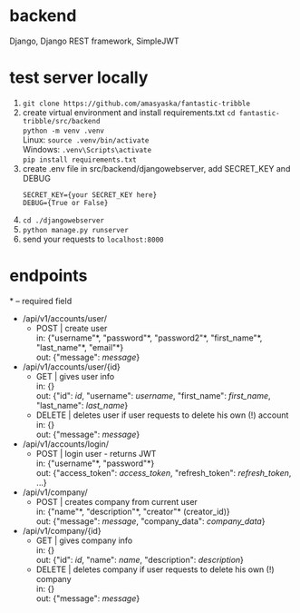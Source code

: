# backend
Django, Django REST framework, SimpleJWT
# test server locally
1. ```git clone https://github.com/amasyaska/fantastic-tribble```
2. create virtual environment and install requirements.txt
   ```cd fantastic-tribble/src/backend``` \
   ```python -m venv .venv``` \
   Linux: ```source .venv/bin/activate``` \
   Windows: ```.venv\Scripts\activate``` \
   ```pip install requirements.txt```
4. create .env file in src/backend/djangowebserver, add SECRET_KEY and DEBUG
   ```
   SECRET_KEY={your SECRET_KEY here}
   DEBUG={True or False}
   ```
5. ```cd ./djangowebserver```
6. ```python manage.py runserver```
7. send your requests to ```localhost:8000```
# endpoints
\* – required field
- /api/v1/accounts/user/
   - POST | create user \
     in: {"username"\*, "password"\*, "password2"\*, "first_name"\*, "last_name"\*, "email"\*} \
     out: {"message": *message*}
- /api/v1/accounts/user/{id}
   - GET | gives user info \
     in: {} \
     out: {"id": *id*, "username": *username*, "first_name": *first_name*, "last_name": *last_name*}
   - DELETE | deletes user if user requests to delete his own (!) account \
     in: {} \
     out: {"message": *message*}
- /api/v1/accounts/login/
   - POST | login user - returns JWT \
     in: {"username"\*, "password"\*} \
     out: {"access_token": *access_token*, "refresh_token": *refresh_token*, ...}
- /api/v1/company/
   - POST | creates company from current user \
     in: {"name"\*, "description"\*, "creator"\* (creator_id)} \
     out: {"message": *message*, "company_data": *company_data*}
- /api/v1/company/{id}
   - GET | gives company info \
     in: {} \
     out: {"id": *id*, "name": *name*, "description": *description*}
   - DELETE | deletes company if user requests to delete his own (!) company \
     in: {} \
     out: {"message": *message*}
